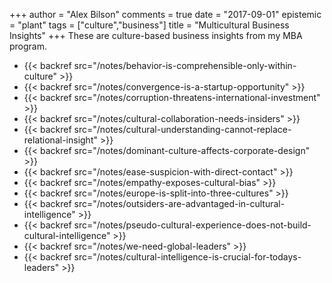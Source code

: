 +++
author = "Alex Bilson"
comments = true
date = "2017-09-01"
epistemic = "plant"
tags = ["culture","business"]
title = "Multicultural Business Insights"
+++
These are culture-based business insights from my MBA program.

- {{< backref src="/notes/behavior-is-comprehensible-only-within-culture" >}}
- {{< backref src="/notes/convergence-is-a-startup-opportunity" >}}
- {{< backref src="/notes/corruption-threatens-international-investment" >}}
- {{< backref src="/notes/cultural-collaboration-needs-insiders" >}}
- {{< backref src="/notes/cultural-understanding-cannot-replace-relational-insight" >}}
- {{< backref src="/notes/dominant-culture-affects-corporate-design" >}}
- {{< backref src="/notes/ease-suspicion-with-direct-contact" >}}
- {{< backref src="/notes/empathy-exposes-cultural-bias" >}}
- {{< backref src="/notes/europe-is-split-into-three-cultures" >}}
- {{< backref src="/notes/outsiders-are-advantaged-in-cultural-intelligence" >}}
- {{< backref src="/notes/pseudo-cultural-experience-does-not-build-cultural-intelligence" >}}
- {{< backref src="/notes/we-need-global-leaders" >}}
- {{< backref src="/notes/cultural-intelligence-is-crucial-for-todays-leaders" >}}
